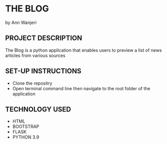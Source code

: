 # THE BLOG

by Ann Wanjeri

## PROJECT DESCRIPTION

The Blog is a python application that enables users to preview a list of news articles from various sources

## SET-UP INSTRUCTIONS

- Clone the repositry
- Open terminal command line then navigate to the root folder of the application

## TECHNOLOGY USED

- HTML
- BOOTSTRAP
- FLASK
- PYTHON 3.9
